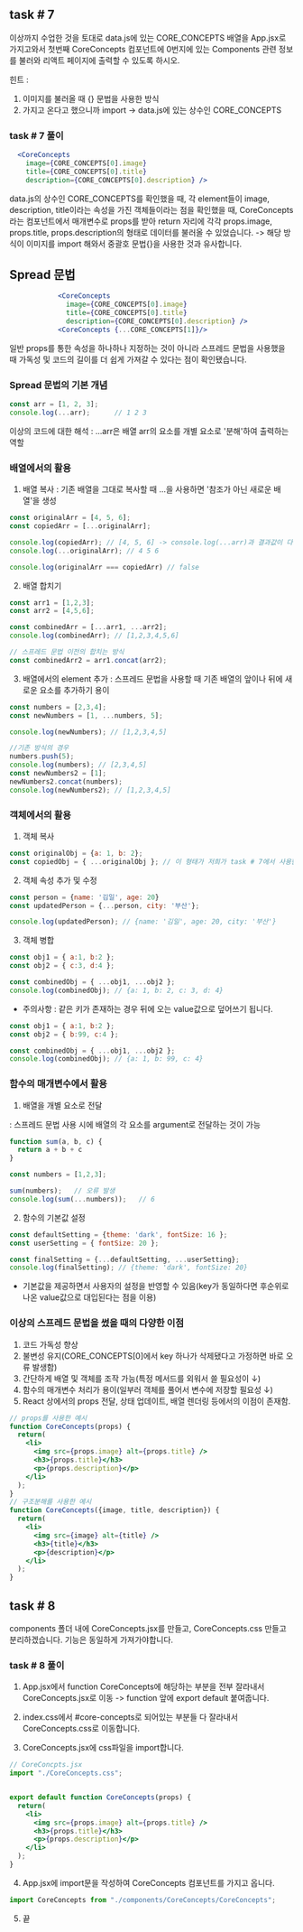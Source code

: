 ## task # 7

이상까지 수업한 것을 토대로 data.js에 있는 CORE_CONCEPTS 배열을 App.jsx로 가지고와서 첫번째 CoreConcepts 컴포넌트에 0번지에 있는 Components 관련 정보를 불러와 리액트 페이지에 출력할 수 있도록 하시오.

힌트 : 
1. 이미지를 불러올 때 {} 문법을 사용한 방식
2. 가지고 온다고 했으니까 import -> data.js에 있는 상수인 CORE_CONCEPTS

### task # 7 풀이

```jsx
  <CoreConcepts 
    image={CORE_CONCEPTS[0].image} 
    title={CORE_CONCEPTS[0].title} 
    description={CORE_CONCEPTS[0].description} />
```

data.js의 상수인 CORE_CONCEPTS를 확인했을 때, 각 element들이 image, description, title이라는 속성을 가진 객체들이라는 점을 확인했을 때,
CoreConcepts라는 컴포넌트에서 매개변수로 props를 받아 return 자리에
각각 props.image, props.title, props.description의 형태로 데이터를 불러올 수 있었습니다. -> 해당 방식이 이미지를 import 해와서 중괄호 문법{}을 사용한 것과 유사합니다.

## Spread 문법

```jsx
            <CoreConcepts 
              image={CORE_CONCEPTS[0].image} 
              title={CORE_CONCEPTS[0].title} 
              description={CORE_CONCEPTS[0].description} />
            <CoreConcepts {...CORE_CONCEPTS[1]}/>
```
일반 props를 통한 속성을 하나하나 지정하는 것이 아니라 스프레드 문법을 사용했을 때 가독성 및 코드의 길이를 더 쉽게 가져갈 수 있다는 점이 확인됐습니다.

### Spread 문법의 기본 개념

```js
const arr = [1, 2, 3];
console.log(...arr);      // 1 2 3
```
이상의 코드에 대한 해석 : ...arr은 배열 arr의 요소를 개별 요소로 '분해'하여 출력하는 역할

### 배열에서의 활용
1. 배열 복사
: 기존 배열을 그대로 복사할 때 ...을 사용하면 '참조가 아닌 새로운 배열'을 생성

```js
const originalArr = [4, 5, 6];
const copiedArr = [...originalArr];

console.log(copiedArr); // [4, 5, 6] -> console.log(...arr)과 결과값이 다릅니다
console.log(...originalArr); // 4 5 6

console.log(originalArr === copiedArr) // false
```

2. 배열 합치기

```js
const arr1 = [1,2,3];
const arr2 = [4,5,6];

const combinedArr = [...arr1, ...arr2];
console.log(combinedArr); // [1,2,3,4,5,6]

// 스프레드 문법 이전의 합치는 방식
const combinedArr2 = arr1.concat(arr2);
```

3. 배열에서의 element 추가
: 스프레드 문법을 사용할 때 기존 배열의 앞이나 뒤에 새로운 요소를 추가하기 용이

```js
const numbers = [2,3,4];
const newNumbers = [1, ...numbers, 5];

console.log(newNumbers); // [1,2,3,4,5]

//기존 방식의 경우
numbers.push(5);
console.log(numbers); // [2,3,4,5]
const newNumbers2 = [1];
newNumbers2.concat(numbers);
console.log(newNumbers2); // [1,2,3,4,5]
```

### 객체에서의 활용
1. 객체 복사

```js
const originalObj = {a: 1, b: 2};
const copiedObj = { ...originalObj }; // 이 형태가 저희가 task # 7에서 사용한 방법이 되겠습니다.
```

2. 객체 속성 추가 및 수정

```js
const person = {name: '김일', age: 20}
const updatedPerson = {...person, city: '부산'};

console.log(updatedPerson); // {name: '김일', age: 20, city: '부산'}
```

3. 객체 병합

```js
const obj1 = { a:1, b:2 };
const obj2 = { c:3, d:4 };

const combinedObj = { ...obj1, ...obj2 };
console.log(combinedObj); // {a: 1, b: 2, c: 3, d: 4}
```

* 주의사항 : 같은 키가 존재하는 경우 뒤에 오는 value값으로 덮어쓰기 됩니다.

```js
const obj1 = { a:1, b:2 };
const obj2 = { b:99, c:4 };

const combinedObj = { ...obj1, ...obj2 };
console.log(combinedObj); // {a: 1, b: 99, c: 4}
```

### 함수의 매개변수에서 활용

1. 배열을 개별 요소로 전달

: 스프레드 문법 사용 시에 배열의 각 요소를 argument로 전달하는 것이 가능

```js
function sum(a, b, c) {
  return a + b + c
}

const numbers = [1,2,3];

sum(numbers);   // 오류 발생
console.log(sum(...numbers));   // 6
```

2. 함수의 기본값 설정

```js
const defaultSetting = {theme: 'dark', fontSize: 16 };
const userSetting = { fontSize: 20 };

const finalSetting = {...defaultSetting, ...userSetting};
console.log(finalSetting); // {theme: 'dark', fontSize: 20}
```

- 기본값을 제공하면서 사용자의 설정을 반영할 수 있음(key가 동일하다면 후순위로 나온 value값으로 대입된다는 점을 이용)

### 이상의 스프레드 문법을 썼을 때의 다양한 이점

1. 코드 가독성 향상
2. 불변성 유지(CORE_CONCEPTS[0]에서 key 하나가 삭제됐다고 가정하면 바로 오류 발생함)
3. 간단하게 배열 및 객체를 조작 가능(특정 메서드를 외워서 쓸 필요성이 ↓)
4. 함수의 매개변수 처리가 용이(일부러 객체를 풀어서 변수에 저장할 필요성 ↓)
5. React 상에서의 props 전달, 상태 업데이트, 배열 렌더링 등에서의 이점이 존재함.

```jsx
// props를 사용한 예시
function CoreConcepts(props) {
  return(
    <li>
      <img src={props.image} alt={props.title} />
      <h3>{props.title}</h3>
      <p>{props.description}</p>
    </li>
  );
}
// 구조분해를 사용한 예시
function CoreConcepts({image, title, description}) {
  return(
    <li>
      <img src={image} alt={title} />
      <h3>{title}</h3>
      <p>{description}</p>
    </li>
  );
}
```


## task # 8

components 폴더 내에 CoreConcepts.jsx를 만들고, CoreConcepts.css 만들고 분리하겠습니다.
기능은 동일하게 가져가야합니다.

### task # 8 풀이

1. App.jsx에서 function CoreConcepts에 해당하는 부분을 전부 잘라내서 CoreConcepts.jsx로 이동 -> function 앞에 export default 붙여줍니다.

2. index.css에서 #core-concepts로 되어있는 부분들 다 잘라내서 CoreConcepts.css로 이동합니다.

3. CoreConcepts.jsx에 css파일을 import합니다.

``` jsx
// CoreConcpts.jsx
import "./CoreConcepts.css";


export default function CoreConcepts(props) {
  return(
    <li>
      <img src={props.image} alt={props.title} />
      <h3>{props.title}</h3>
      <p>{props.description}</p>
    </li>
  );
}
```

4. App.jsx에 import문을 작성하여 CoreConcepts 컴포넌트를 가지고 옵니다.

``` jsx
import CoreConcepts from "./components/CoreConcepts/CoreConcepts";
```

5. 끝